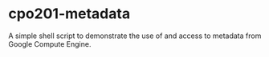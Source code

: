 # cpo201-metadata
A simple shell script to demonstrate the use of and access to metadata from Google Compute Engine.
